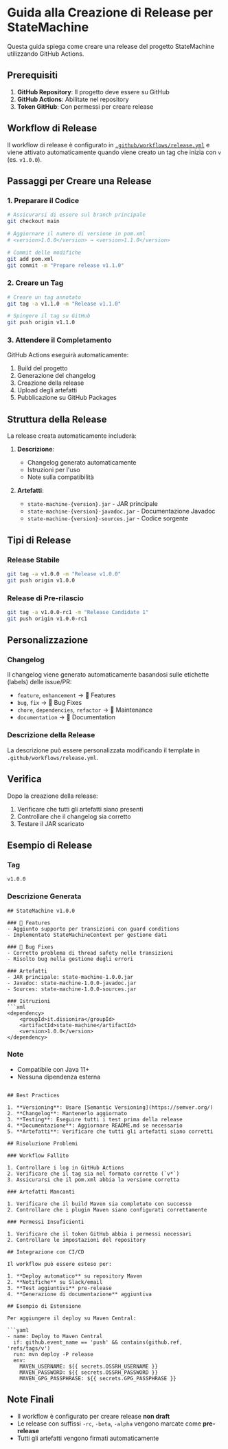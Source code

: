# Guida alla Creazione di Release per StateMachine

Questa guida spiega come creare una release del progetto StateMachine utilizzando GitHub Actions.

## Prerequisiti

1. **GitHub Repository**: Il progetto deve essere su GitHub
2. **GitHub Actions**: Abilitate nel repository
3. **Token GitHub**: Con permessi per creare release

## Workflow di Release

Il workflow di release è configurato in [`.github/workflows/release.yml`](.github/workflows/release.yml) e viene attivato automaticamente quando viene creato un tag che inizia con `v` (es. `v1.0.0`).

## Passaggi per Creare una Release

### 1. Preparare il Codice

```bash
# Assicurarsi di essere sul branch principale
git checkout main

# Aggiornare il numero di versione in pom.xml
# <version>1.0.0</version> → <version>1.1.0</version>

# Commit delle modifiche
git add pom.xml
git commit -m "Prepare release v1.1.0"
```

### 2. Creare un Tag

```bash
# Creare un tag annotato
git tag -a v1.1.0 -m "Release v1.1.0"

# Spingere il tag su GitHub
git push origin v1.1.0
```

### 3. Attendere il Completamento

GitHub Actions eseguirà automaticamente:
1. Build del progetto
2. Generazione del changelog
3. Creazione della release
4. Upload degli artefatti
5. Pubblicazione su GitHub Packages

## Struttura della Release

La release creata automaticamente includerà:

1. **Descrizione**:
   - Changelog generato automaticamente
   - Istruzioni per l'uso
   - Note sulla compatibilità

2. **Artefatti**:
   - `state-machine-{version}.jar` - JAR principale
   - `state-machine-{version}-javadoc.jar` - Documentazione Javadoc
   - `state-machine-{version}-sources.jar` - Codice sorgente

## Tipi di Release

### Release Stabile

```bash
git tag -a v1.0.0 -m "Release v1.0.0"
git push origin v1.0.0
```

### Release di Pre-rilascio

```bash
git tag -a v1.0.0-rc1 -m "Release Candidate 1"
git push origin v1.0.0-rc1
```

## Personalizzazione

### Changelog

Il changelog viene generato automaticamente basandosi sulle etichette (labels) delle issue/PR:

- `feature`, `enhancement` → 🚀 Features
- `bug`, `fix` → 🐛 Bug Fixes
- `chore`, `dependencies`, `refactor` → 🧰 Maintenance
- `documentation` → 📝 Documentation

### Descrizione della Release

La descrizione può essere personalizzata modificando il template in `.github/workflows/release.yml`.

## Verifica

Dopo la creazione della release:

1. Verificare che tutti gli artefatti siano presenti
2. Controllare che il changelog sia corretto
3. Testare il JAR scaricato

## Esempio di Release

### Tag
```
v1.0.0
```

### Descrizione Generata
```
## StateMachine v1.0.0

### 🚀 Features
- Aggiunto supporto per transizioni con guard conditions
- Implementato StateMachineContext per gestione dati

### 🐛 Bug Fixes
- Corretto problema di thread safety nelle transizioni
- Risolto bug nella gestione degli errori

### Artefatti
- JAR principale: state-machine-1.0.0.jar
- Javadoc: state-machine-1.0.0-javadoc.jar
- Sources: state-machine-1.0.0-sources.jar

### Istruzioni
```xml
<dependency>
    <groupId>it.disionira</groupId>
    <artifactId>state-machine</artifactId>
    <version>1.0.0</version>
</dependency>
```

### Note
- Compatibile con Java 11+
- Nessuna dipendenza esterna
```

## Best Practices

1. **Versioning**: Usare [Semantic Versioning](https://semver.org/)
2. **Changelog**: Mantenerlo aggiornato
3. **Testing**: Eseguire tutti i test prima della release
4. **Documentazione**: Aggiornare README.md se necessario
5. **Artefatti**: Verificare che tutti gli artefatti siano corretti

## Risoluzione Problemi

### Workflow Fallito

1. Controllare i log in GitHub Actions
2. Verificare che il tag sia nel formato corretto (`v*`)
3. Assicurarsi che il pom.xml abbia la versione corretta

### Artefatti Mancanti

1. Verificare che il build Maven sia completato con successo
2. Controllare che i plugin Maven siano configurati correttamente

### Permessi Insuficienti

1. Verificare che il token GitHub abbia i permessi necessari
2. Controllare le impostazioni del repository

## Integrazione con CI/CD

Il workflow può essere esteso per:

1. **Deploy automatico** su repository Maven
2. **Notifiche** su Slack/email
3. **Test aggiuntivi** pre-release
4. **Generazione di documentazione** aggiuntiva

## Esempio di Estensione

Per aggiungere il deploy su Maven Central:

```yaml
- name: Deploy to Maven Central
  if: github.event_name == 'push' && contains(github.ref, 'refs/tags/v')
  run: mvn deploy -P release
  env:
    MAVEN_USERNAME: ${{ secrets.OSSRH_USERNAME }}
    MAVEN_PASSWORD: ${{ secrets.OSSRH_PASSWORD }}
    MAVEN_GPG_PASSPHRASE: ${{ secrets.GPG_PASSPHRASE }}
```

## Note Finali

- Il workflow è configurato per creare release **non draft**
- Le release con suffissi `-rc`, `-beta`, `-alpha` vengono marcate come **pre-release**
- Tutti gli artefatti vengono firmati automaticamente